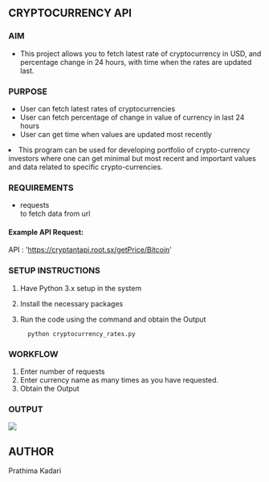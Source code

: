 ## CRYPTOCURRENCY API

### AIM

<ul>
  <li>This project allows you to fetch latest rate of cryptocurrency in USD, and percentage change in 24 hours, with time when the rates are updated last. </li>
</ul>

### PURPOSE

<ul>
  <li>User can fetch latest rates of cryptocurrencies</li>
  <li>User can fetch percentage of change in value of currency in last 24 hours</li>
  <li>User can get time when values are updated most recently</li>
  </ul>

  <li>This program can be used for developing portfolio of crypto-currency investors where one can get minimal but most recent and important values and data related to specific crypto-currencies.</li>

### REQUIREMENTS

<ul>
  <li>requests</li>
  to fetch data from url
</ul>
  
#### Example API Request: 

API :  'https://cryptantapi.root.sx/getPrice/Bitcoin'

### SETUP INSTRUCTIONS

1. Have Python 3.x setup in the system
2. Install the necessary packages 
3. Run the code using the command and obtain the Output

    ```
      python cryptocurrency_rates.py
    ```

### WORKFLOW

1. Enter number of requests
2. Enter currency name as many times as you have requested.
3. Obtain the Output

### OUTPUT

<img src="Images/output.png">

## AUTHOR

Prathima Kadari

